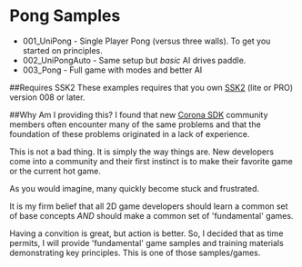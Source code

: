 # Pong Samples

+ 001_UniPong - Single Player Pong (versus three walls).  To get you started on principles.
+ 002_UniPongAuto - Same setup but _basic_ AI drives paddle.
+ 003_Pong - Full game with modes and better AI

##Requires SSK2
These examples requires that you own [SSK2](https://roaminggamer.github.io/RGDocs/pages/SSK2/) (lite or PRO) version 008 or later.


##Why Am I providing this?
I found that new [Corona SDK](https://coronalabs.com/) community members often encounter many of the same problems and that the foundation of these problems originated in a lack of experience.  

This is not a bad thing.  It is simply the way things are.  New developers come into a community and their first instinct is to make their favorite game or the current hot game.  

As you would imagine, many quickly become stuck and frustrated.  

It is my firm belief that all 2D game developers should learn a common set of base concepts *AND* should make a common set of 'fundamental' games.  

Having a convition is great, but action is better.  So, I decided that as time permits, I will provide 'fundamental' game samples and training materials demonstrating key principles.  This is one of those samples/games.

